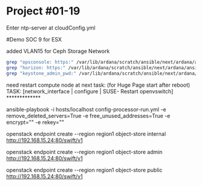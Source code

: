 # Project #01-19
Enter ntp-server at cloudConfig.yml




#Demo SOC 9 for ESX


added VLAN15 for Ceph Storage Network
```bash
grep "opsconsole: https:" /var/lib/ardana/scratch/ansible/next/ardana/ansible/group_vars/all 
grep "horizon: https:" /var/lib/ardana/scratch/ansible/next/ardana/ansible/group_vars/all
grep "keystone_admin_pwd:" /var/lib/ardana/scratch/ansible/next/ardana/ansible/group_vars/entry-scale-kvm-control-plane-1
```

need restart compute node at next task: (for Huge Page start after reboot)
TASK: [network_interface | configure | SUSE- Restart openvswitch] *************

ansible-playbook -i hosts/localhost config-processor-run.yml -e remove_deleted_servers=True -e free_unused_addresses=True -e encrypt="" -e rekey=""


openstack endpoint create --region region1 object-store internal http://192.168.15.24:80/swift/v1

openstack endpoint create --region region1 object-store admin http://192.168.15.24:80/swift/v1

openstack endpoint create --region region1 object-store public http://192.168.15.24:80/swift/v1
